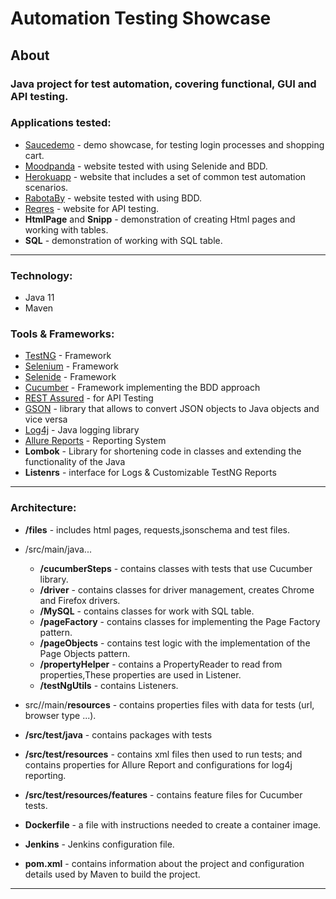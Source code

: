 # Automation Testing Showcase

## About
### Java project for test automation, covering functional, GUI and API testing. 

### Applications tested:

* [Saucedemo](https://saucedemo.com/) - demo showcase, for testing login processes and shopping cart. 
* [Moodpanda](https://moodpanda.com) - website tested with using Selenide and BDD.
* [Herokuapp](https://the-internet.herokuapp.com) - website that includes a set of common test automation scenarios.
* [RabotaBy](https://rabota.by) - website tested with using BDD.
* [Reqres](https://reqres.in/) - website for API testing.
* **HtmlPage** and **Snipp** - demonstration of creating Html pages and working with tables.
* **SQL** -  demonstration of working with SQL table.

---

### Technology:
* Java 11
* Maven

### Tools & Frameworks:

* [TestNG](https://testng.org/) - Framework
* [Selenium](https://www.selenium.dev/) - Framework
* [Selenide](https://selenide.org) - Framework
* [Cucumber](https://cucumber.io) - Framework implementing the BDD approach
* [REST Assured](https://rest-assured.io/) - for API Testing
* [GSON](https://github.com/google/gson) - library that allows to convert JSON objects to Java objects and vice versa
* [Log4j](https://logging.apache.org/log4j/2.x/) - Java logging library
* [Allure Reports](http://allure.qatools.ru/) - Reporting System
* **Lombok** - Library for shortening code in classes and extending the functionality of the Java
* **Listenrs** - interface for Logs & Customizable TestNG Reports
---
### Architecture:
* **/files** - includes html pages, requests,jsonschema and test files.

* /src/main/java...
  * **/cucumberSteps** - contains classes with tests that use Cucumber library.
  * **/driver** - contains classes for driver management, creates Chrome and Firefox drivers.
  * **/MySQL** - contains classes for work with SQL table.
  * **/pageFactory** - contains classes for implementing the Page Factory pattern.
  * **/pageObjects** - contains test logic with the implementation of the Page Objects pattern.
  * **/propertyHelper** - contains a PropertyReader to read from properties,These properties are used in Listener.
  * **/testNgUtils** - contains Listeners.
* src//main/**resources** - contains properties files with data for tests (url, browser type ...).


* **/src/test/java** - contains packages with tests
* **/src/test/resources** - contains xml files then used to run tests; and contains properties for Allure Report and configurations for log4j reporting.
* **/src/test/resources/features** - contains feature files for Cucumber tests.


* **Dockerfile** - a file with instructions needed to create a container image.
* **Jenkins** - Jenkins configuration file.
* **pom.xml** - contains information about the project and configuration details used by Maven to build the project.
---

